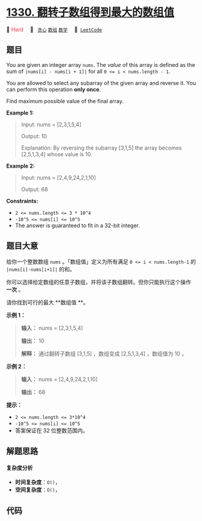 # [1330. 翻转子数组得到最大的数组值](https://leetcode.com/problems/reverse-subarray-to-maximize-array-value)

🔴 <font color=#ff334b>Hard</font>&emsp; 🔖&ensp; [`贪心`](/leetcode-js/outline/tag/greedy.md) [`数组`](/leetcode-js/outline/tag/array.md) [`数学`](/leetcode-js/outline/tag/math.md)&emsp; 🔗&ensp;[`LeetCode`](https://leetcode.com/problems/reverse-subarray-to-maximize-array-value)

## 题目

You are given an integer array `nums`. The _value_ of this array is defined as
the sum of `|nums[i] - nums[i + 1]|` for all `0 <= i < nums.length - 1`.

You are allowed to select any subarray of the given array and reverse it. You
can perform this operation **only once**.

Find maximum possible value of the final array.



**Example 1:**

> Input: nums = [2,3,1,5,4]
> 
> Output: 10
> 
> Explanation: By reversing the subarray [3,1,5] the array becomes [2,5,1,3,4] whose value is 10.

**Example 2:**

> Input: nums = [2,4,9,24,2,1,10]
> 
> Output: 68

**Constraints:**

  * `2 <= nums.length <= 3 * 10^4`
  * `-10^5 <= nums[i] <= 10^5`
  * The answer is guaranteed to fit in a 32-bit integer.


## 题目大意

给你一个整数数组 `nums` 。「数组值」定义为所有满足 `0 <= i < nums.length-1` 的 `|nums[i]-nums[i+1]|`
的和。

你可以选择给定数组的任意子数组，并将该子数组翻转。但你只能执行这个操作 **一次** 。

请你找到可行的最大 **数组值  **。



**示例 1：**

> 
> 
> 
> 
> 
> **输入：** nums = [2,3,1,5,4]
> 
> **输出：** 10
> 
> **解释：** 通过翻转子数组 [3,1,5] ，数组变成 [2,5,1,3,4] ，数组值为 10 。
> 
> 

**示例 2：**

> 
> 
> 
> 
> 
> **输入：** nums = [2,4,9,24,2,1,10]
> 
> **输出：** 68
> 
> 



**提示：**

  * `2 <= nums.length <= 3*10^4`
  * `-10^5 <= nums[i] <= 10^5`
  * 答案保证在 32 位整数范围内。


## 解题思路

#### 复杂度分析

- **时间复杂度**：`O()`，
- **空间复杂度**：`O()`，

## 代码

```javascript

```